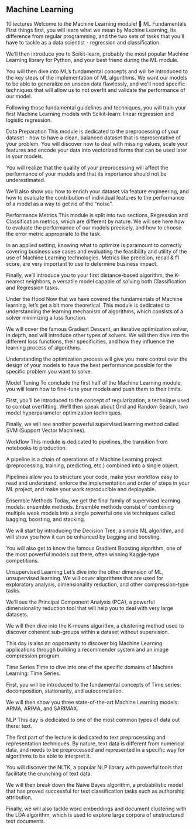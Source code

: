 Machine Learning
-
10 lectures
Welcome to the Machine Learning module! 🤖
ML Fundamentals
First things first, you will learn what we mean by Machine Learning, its difference from regular programming, and the two sets of tasks that you’ll have to tackle as a data scientist - regression and classification.

We’ll then introduce you to Scikit-learn, probably the most popular Machine Learning library for Python, and your best friend during the ML module.

You will then dive into ML’s fundamental concepts and will be introduced to the key steps of the implementation of ML algorithms. We want our models to be able to generalize on unseen data flawlessly, and we’ll need specific techniques that will allow us to not overfit and validate the performance of our model.

Following those fundamental guidelines and techniques, you will train your first Machine Learning models with Scikit-learn: linear regression and logistic regression.

Data Preparation
This module is dedicated to the preprocessing of your dataset - how to have a clean, balanced dataset that is representative of your problem. You will discover how to deal with missing values, scale your features and encode your data into vectorized forms that can be used later in your models.

You will realize that the quality of your preprocessing will affect the performance of your models and that its importance should not be underestimated.

We’ll also show you how to enrich your dataset via feature engineering, and how to evaluate the contribution of individual features to the performance of a model as a way to get rid of the “noise”.

Performance Metrics
This module is split into two sections, Regression and Classification metrics, which are different by nature. We will see here how to evaluate the performance of our models precisely, and how to choose the error metric appropriate to the task.

In an applied setting, knowing what to optimize is paramount to correctly covering business use cases and evaluating the feasibility and utility of the use of Machine Learning technologies. Metrics like precision, recall & f1 score, are very important to use to determine business impact.

Finally, we’ll introduce you to your first distance-based algorithm, the K-nearest neighbors, a versatile model capable of solving both Classification and Regression tasks.

Under the Hood
Now that we have covered the fundamentals of Machine learning, let’s get a bit more theoretical. This module is dedicated to understanding the learning mechanism of algorithms, which consists of a solver minimizing a loss function.

We will cover the famous Gradient Descent, an iterative optimization solver, in depth, and will introduce other types of solvers. We will then dive into the different loss functions, their specificities, and how they influence the learning process of algorithms.

Understanding the optimization process will give you more control over the design of your models to have the best performance possible for the specific problem you want to solve.

Model Tuning
To conclude the first half of the Machine Learning module, you will learn how to fine-tune your models and push them to their limits.

First, you’ll be introduced to the concept of regularization, a technique used to combat overfitting. We’ll then speak about Grid and Random Search, two model hyperparameter optimization techniques.

Finally, we will see another powerful supervised learning method called SVM (Support Vector Machines).

Workflow
This module is dedicated to pipelines, the transition from notebooks to production.

A pipeline is a chain of operations of a Machine Learning project (preprocessing, training, predicting, etc.) combined into a single object.

Pipelines allow you to structure your code, make your workflow easy to read and understand, enforce the implementation and order of steps in your ML project, and make your work reproducible and deployable.

Ensemble Methods
Today, we get the final family of supervised learning models: ensemble methods. Ensemble methods consist of combining multiple weak models into a single powerful one via techniques called bagging, boosting, and stacking.

We will start by introducing the Decision Tree, a simple ML algorithm, and will show you how it can be enhanced by bagging and boosting.

You will also get to know the famous Gradient Boosting algorithm, one of the most powerful models out there, often winning Kaggle-type competitions.

Unsupervised Learning
Let’s dive into the other dimension of ML, unsupervised learning. We will cover algorithms that are used for exploratory analysis, dimensionality reduction, and other compression-type tasks.

We’ll see the Principal Component Analysis (PCA), a powerful dimensionality reduction tool that will help you to deal with very large datasets.

We will then dive into the K-means algorithm, a clustering method used to discover coherent sub-groups within a dataset without supervision.

This day is also an opportunity to discover big Machine Learning applications through building a recommender system and an image compression program.

Time Series
Time to dive into one of the specific domains of Machine Learning: Time Series.

First, you will be introduced to the fundamental concepts of Time series: decomposition, stationarity, and autocorrelation.

We will then show you three state-of-the-art Machine Learning models: ARMA, ARIMA, and SARIMAX.

NLP
This day is dedicated to one of the most common types of data out there: text.

The first part of the lecture is dedicated to text preprocessing and representation techniques. By nature, text data is different from numerical data, and needs to be preprocessed and represented in a specific way for algorithms to be able to interpret it.

You will discover the NLTK, a popular NLP library with powerful tools that facilitate the crunching of text data.

We will then break down the Naive Bayes algorithm, a probabilistic model that has proved successful for text classification tasks such as authorship attribution.

Finally, we will also tackle word embeddings and document clustering with the LDA algorithm, which is used to explore large corpora of unstructured text documents.